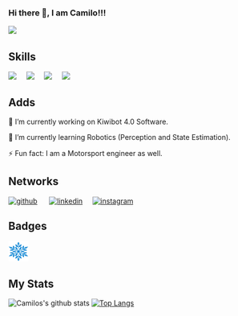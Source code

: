 ### Hi there 👋, I am Camilo!!!
![](https://user-images.githubusercontent.com/49252525/90343840-e28cd880-dfd9-11ea-93f2-feaa36020ca6.png)

## Skills
<img src='https://upload.wikimedia.org/wikipedia/commons/c/c3/Python-logo-notext.svg' height='45'>&nbsp;&nbsp;&nbsp;&nbsp;&nbsp;<img src='https://upload.wikimedia.org/wikipedia/commons/1/18/ISO_C%2B%2B_Logo.svg' height='45'>&nbsp;&nbsp;&nbsp;&nbsp;&nbsp;<img src='https://upload.wikimedia.org/wikipedia/commons/b/bb/Ros_logo.svg' height='40'>&nbsp;&nbsp;&nbsp;&nbsp;&nbsp;<img src='https://upload.wikimedia.org/wikipedia/commons/4/4e/Docker_%28container_engine%29_logo.svg' height='40'>

## Adds
🔭 I’m currently working on Kiwibot 4.0 Software.

🌱 I’m currently learning Robotics (Perception and State Estimation).

⚡ Fun fact: I am a Motorsport engineer as well.

## Networks
[<img src='https://cdn.jsdelivr.net/npm/simple-icons@3.0.1/icons/github.svg' alt='github' height='40'>](https://github.com/kmilo7204)&nbsp;&nbsp;&nbsp;&nbsp;&nbsp; [<img src='https://cdn.jsdelivr.net/npm/simple-icons@3.0.1/icons/linkedin.svg' alt='linkedin' height='40'>](https://www.linkedin.com/in/camiloalvis/)&nbsp;&nbsp;&nbsp;&nbsp;&nbsp;[<img src='https://cdn.jsdelivr.net/npm/simple-icons@3.0.1/icons/instagram.svg' alt='instagram' height='40'>](https://www.instagram.com/mgdoko/)  

## Badges
<a href='https://archiveprogram.github.com/'><img src='https://raw.githubusercontent.com/acervenky/animated-github-badges/master/assets/acbadge.gif' width='40' height='40'></a> 

## My Stats
![Camilos's github stats](https://github-readme-stats.vercel.app/api?username=kmilo7204&show_icons=true&theme=react&count_private=true)
[![Top Langs](https://github-readme-stats.vercel.app/api/top-langs/?username=kmilo7204&layout=compact&theme=react)](https://github.com/kmilo7204/github-readme-stats)

